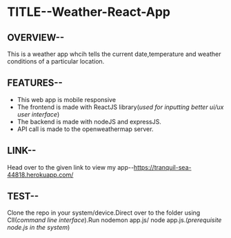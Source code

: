 # TITLE--Weather-React-App

## OVERVIEW-- 
This is a weather app whcih tells the current date,temperature and weather conditions of a particular location.

## FEATURES--
* This web app is mobile responsive
* The frontend is made with ReactJS library(*used for inputting better ui/ux user interface*)
* The backend is made with nodeJS and expressJS.
* API call is made to the openweathermap server.

## LINK--
Head over to the given link to view my app--https://tranquil-sea-44818.herokuapp.com/

## TEST--
Clone the repo in your system/device.Direct over to the folder using ClI(*command line interface*).Run nodemon app.js/ node app.js.(*prerequisite node.js in the system*)


 

